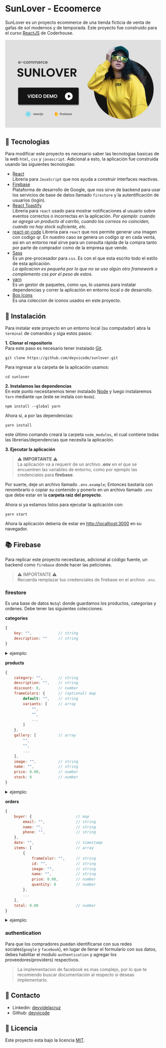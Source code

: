 # SunLover - Ecoomerce
SunLover es un proyecto ecommerce de una tienda ficticia de venta de gafas de sol modernos y de temporada. Este proyecto fue construido para el curso [ReactJS](https://www.coderhouse.com.pe/online/reactjs) de Coderhouse.

[![image cover](/public/cover.jpg)](https://youtu.be/7zeXFSGkQo8)

## :nut_and_bolt: Tecnologias
Para modificar este proyecto es necesario saber las tecnologias basicas de la web `html`, `css` y `javascript`. Adicional a esto, la aplicación fue construida usando las siguientes tecnologias:

* [React](https://reactjs.org/) \
Libreria para `JavaScript` que nos ayuda a construir interfaces reactivas.
* [Firebase](https://firebase.google.com/) \
Plataforma de desarrollo de Google, que nos sirve de backend para usar los servicios de base de datos llamado `firestore` y la autentificación de usuarios (login).
* [React Toastify](https://fkhadra.github.io/react-toastify/how-to-style/) \
Libreria para `react` usado para mostrar notificaciones al usuario sobre eventos correctos o incorrectas en la aplicación. *Por ejemplo: cuando se agrega un producto al carrito, cuando los correos no coinciden, cuando no hay stock suficiente, etc.*
* [react-qr-code](https://rosskhanas.github.io/react-qr-code/)
Libreria para `react` que nos permite generar una imagen con codigo qr. En nuestro caso se genera un codigo qr en cada venta, asi en un entorno real sirve para un consulta rápida de la compra tanto por parte de comprador como de la empresa que vende.
* [Sass](https://sass-lang.com/) \
Es un pre-procesador para `css`. Es con el que esta escrito todo el estilo de esta aplicación.\
*La aplicacion es pequeña por lo que no se uso algún otro framework o complemento css por el peso de estos.*
* [yarn](https://yarnpkg.com/) \
Es un gestor de paquetes, como `npm`, lo usamos para instalar dependencias y correr la aplicación en entorno local o de desarrollo.
* [Box Icons](https://boxicons.com/)\
Es una coleccion de iconos usados en este proyecto.

## :rocket: Instalación
Para instalar este proyecto en un entorno local (su computador) abra la `terminal` de comandos y siga estos pasos:

**1. Clonar el repositorio** \
Para este paso es necesario tener instalado [Git](https://git-scm.com/).
``` shell
git clone https://github.com/deyvicode/sunlover.git
```
Para ingresar a la carpeta de la aplicación usamos:
``` shell
cd sunlover
```
**2. Instalamos las dependencias**\
En este punto necesitaremos tener instalado [Node](https://nodejs.org/en/) y luego instalaremos `Yarn` mediante `npm` (este se instala con `Node`).
``` shell
npm install --global yarn
```
Ahora si, a por las dependencias:
```
yarn install
```
este último comando creará la carpeta `node_modules`, el cual contiene todas las librerias/dependencias que necesita la aplicación.

**3. Ejecutar la aplicación**

> :warning: **IMPORTANTE** :warning: \
> La aplicación va a requerir de un archivo **.env** en el que se encuentren las variables de entorno, como por ejemplo las credenciales para **firebase**.

Por suerte, deje un archivo llamado `.env.example`; Entonces bastaria con renombrarlo o copiar su contenido y ponerlo en un archivo llamado `.env` que debe estar en la **carpeta raiz del proyecto**.

Ahora si ya estamos listos para ejecutar la aplicación con:

``` shell
yarn start
```
Ahora la aplicación deberia de estar en [http://localhost:3000](http://localhost:3000) en su navegador.

## :books: Firebase
Para replicar este proyecto necesitaras, adicional al código fuente, un backend como `firebase` donde hacer las peticiones.

> :warning: IMPORTANTE :warning:\
> Recuerda remplazar tus credenciales de firebase en el archivo `.env`.

### firestore
Es una base de datos `NoSql` donde guardamos los productos, categorias y ordenes. Debe tener las siguientes colecciones:

**categories**
```javascript
{
    key: "",            // string
    description: ""     // string
}
```
<details>
<summary>ejemplo:</summary>

```javascript
{
    key: "male",
    description: "Hombre"
}
```
</details>

**products**
```javascript
{
    category: "",       // string
    description: "",    // string
    discount: 0,        // number
    frameColors: {      // (optional) map
        default: "",    // string
        variants: [     // array
            "",
            "",
            ...
        ]
    },
    gallery: [          // array
        "",
        "",
        ...
    ],
    image: "",          // string
    name: "",           // string
    price: 0.00,        // number
    stock: 0            // number
}
```
<details>
<summary>ejemplo:</summary>

```javascript
{
    category: "male",
    description: "Wise Ravenclaws™, show your house loyalty with these sunglasses featuring clip-on twilight blue lenses, temples in the shape of Luna Lovegood's wand, and the house name & symbol on the temple tips.",
    discount: 30,
    frameColors: {
        default: "black",   // https://www.w3schools.com/colors/colors_names.asp
        variants: [
            "brown",
            "gray"
        ]
    },
    gallery: [
        "https://cdn.shopify.com/s/files/1/0677/4111/products/Diff-Harry-Potter-RavenClaw-27_e910a1e5-e2ce-4689-8e98-436e67538ae8_540x.jpg",
        "https://cdn.shopify.com/s/files/1/0677/4111/products/Diff-Harry-Potter-RavenClaw-28_864c2ffc-8150-426d-a9dc-d5eaeb0adf8e_540x.jpg",
        "https://cdn.shopify.com/s/files/1/0677/4111/products/Diff-Harry-Potter-RavenClaw-26_44859a90-841d-4d8b-8afd-870a266c9909_105x105@2x.progressive.jpg"
    ],
    image: "/img/prod-01.png",
    name: "Ravenclaw SMBTB",
    price: 59.5,
    stock: 7
}
```
</details>

**orders**
```javascript
{
    buyer: {                    // map
        email: "",              // string
        name: "",               // string
        phone: "",              // string
    },
    date: "",                   // timestamp
    items: [                    // array
        {
            frameColor: "",     // string
            id: "",             // string
            image: "",          // string
            name: "",           // string
            price: 0.00,        // number
            quantity: 0         // number
        },
        ...
    ],
    total: 0.00                 // number
}
```
<details>
<summary>ejemplo:</summary>

```javascript
{
    buyer: {
        email: "jhondoe@mail.com",
        name: "Jhon Doe",
        phone: "+51 987 654 321",
    },
    date: "Jan 30, 2022 at 1:08:53 PM UTC-5",
    items: [
        {
            frameColor: "blue",
            id: "RsnGsoo8NFUt9v8oMTWx",
            image: "/img/prod-02.png",
            name: "Billie Black Grey",
            price: 80,
            quantity: 1
        }
    ],
    total: 80
}
```
</details>

### authentication
Para que los compradores puedan identificarse con sus redes sociales(`google` y `facebook`), en lugar de llenar el formulario con sus datos, debes habilitar el modulo `authentication` y agregar los proveedores(providers) respectivos.

> La implementacion de facebook es mas complejo, por lo que te recomiendo buscar documentación al respecto si deseas implementarlo.

## :wave: Contacto
* Linkedin: [deyvidelacruz](https://www.linkedin.com/in/deyvidelacruz/)
* Github: [deyvicode](https://github.com/deyvicode)

## :page_facing_up: Licencia
Este proyecto esta bajo la licencia [MIT](/LICENCE).